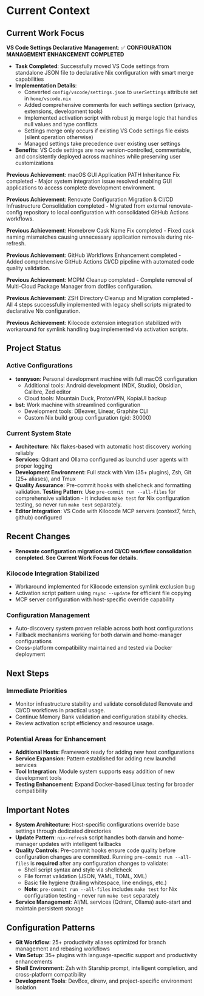 # Current Context

## Current Work Focus

**VS Code Settings Declarative Management**: ✅ **CONFIGURATION MANAGEMENT ENHANCEMENT COMPLETED**

- **Task Completed**: Successfully moved VS Code settings from standalone JSON file to declarative Nix configuration with smart merge capabilities
- **Implementation Details**:
  - Converted `config/vscode/settings.json` to `userSettings` attribute set in `home/vscode.nix`
  - Added comprehensive comments for each settings section (privacy, extensions, development tools)
  - Implemented activation script with robust jq merge logic that handles null values and type conflicts
  - Settings merge only occurs if existing VS Code settings file exists (silent operation otherwise)
  - Managed settings take precedence over existing user settings
- **Benefits**: VS Code settings are now version-controlled, commentable, and consistently deployed across machines while preserving user customizations

**Previous Achievement**: macOS GUI Application PATH Inheritance Fix completed - Major system integration issue resolved enabling GUI applications to access complete development environment.

**Previous Achievement**: Renovate Configuration Migration & CI/CD Infrastructure Consolidation completed - Migrated from external renovate-config repository to local configuration with consolidated GitHub Actions workflows.

**Previous Achievement**: Homebrew Cask Name Fix completed - Fixed cask naming mismatches causing unnecessary application removals during nix-refresh.

**Previous Achievement**: GitHub Workflows Enhancement completed - Added comprehensive GitHub Actions CI/CD pipeline with automated code quality validation.

**Previous Achievement**: MCPM Cleanup completed - Complete removal of Multi-Cloud Package Manager from dotfiles configuration.

**Previous Achievement**: ZSH Directory Cleanup and Migration completed - All 4 steps successfully implemented with legacy shell scripts migrated to declarative Nix configuration.

**Previous Achievement**: Kilocode extension integration stabilized with workaround for symlink handling bug implemented via activation scripts.

## Project Status

### Active Configurations

- **tennyson**: Personal development machine with full macOS configuration
  - Additional tools: Android development (NDK, Studio), Obsidian, Calibre, Zed editor
  - Cloud tools: Mountain Duck, ProtonVPN, KopiaUI backup
- **bst**: Work machine with streamlined configuration
  - Development tools: DBeaver, Linear, Graphite CLI
  - Custom Nix build group configuration (gid: 30000)

### Current System State

- **Architecture**: Nix flakes-based with automatic host discovery working reliably
- **Services**: Qdrant and Ollama configured as launchd user agents with proper logging
- **Development Environment**: Full stack with Vim (35+ plugins), Zsh, Git (25+ aliases), and Tmux
- **Quality Assurance**: Pre-commit hooks with shellcheck and formatting validation. **Testing Pattern**: Use `pre-commit run --all-files` for comprehensive validation - it includes `make test` for Nix configuration testing, so never run `make test` separately.
- **Editor Integration**: VS Code with Kilocode MCP servers (context7, fetch, github) configured

## Recent Changes

- **Renovate configuration migration and CI/CD workflow consolidation completed. See Current Work Focus for details.**

### Kilocode Integration Stabilized

- Workaround implemented for Kilocode extension symlink exclusion bug
- Activation script pattern using `rsync --update` for efficient file copying
- MCP server configuration with host-specific override capability

### Configuration Management

- Auto-discovery system proven reliable across both host configurations
- Fallback mechanisms working for both darwin and home-manager configurations
- Cross-platform compatibility maintained and tested via Docker deployment

## Next Steps

### Immediate Priorities

- Monitor infrastructure stability and validate consolidated Renovate and CI/CD workflows in practical usage.
- Continue Memory Bank validation and configuration stability checks.
- Review activation script efficiency and resource usage.

### Potential Areas for Enhancement

- **Additional Hosts**: Framework ready for adding new host configurations
- **Service Expansion**: Pattern established for adding new launchd services
- **Tool Integration**: Module system supports easy addition of new development tools
- **Testing Enhancement**: Expand Docker-based Linux testing for broader compatibility

## Important Notes

- **System Architecture**: Host-specific configurations override base settings through dedicated directories
- **Update Pattern**: `nix-refresh` script handles both darwin and home-manager updates with intelligent fallbacks
- **Quality Controls**: Pre-commit hooks ensure code quality before configuration changes are committed. Running `pre-commit run --all-files` is **required** after any configuration changes to validate:
  - Shell script syntax and style via shellcheck
  - File format validation (JSON, YAML, TOML, XML)
  - Basic file hygiene (trailing whitespace, line endings, etc.)
  - **Note**: `pre-commit run --all-files` includes `make test` for Nix configuration testing - never run `make test` separately
- **Service Management**: AI/ML services (Qdrant, Ollama) auto-start and maintain persistent storage

## Configuration Patterns

- **Git Workflow**: 25+ productivity aliases optimized for branch management and rebasing workflows
- **Vim Setup**: 35+ plugins with language-specific support and productivity enhancements
- **Shell Environment**: Zsh with Starship prompt, intelligent completion, and cross-platform compatibility
- **Development Tools**: DevBox, direnv, and project-specific environment isolation
